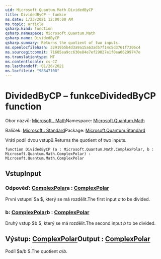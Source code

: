 ```yaml
---
uid: Microsoft.Quantum.Math.DividedByCP
title: DividedByCP – funkce
ms.date: 1/23/2021 12:00:00 AM
ms.topic: article
qsharp.kind: function
qsharp.namespace: Microsoft.Quantum.Math
qsharp.name: DividedByCP
qsharp.summary: Returns the quotient of two inputs.
ms.openlocfilehash: 32919b5b4d3a9a15a63ad57f14c5d3761f7306c4
ms.sourcegitcommit: 71605ea9cc630e84e7ef29027e1f0ea06299747e
ms.translationtype: MT
ms.contentlocale: cs-CZ
ms.lasthandoff: 01/26/2021
ms.locfileid: "98847108"
---
```

# <a name="dividedbycp-function"></a><span data-ttu-id="8c0b4-102">DividedByCP – funkce</span><span class="sxs-lookup"><span data-stu-id="8c0b4-102">DividedByCP function</span></span>

<span data-ttu-id="8c0b4-103">Obor názvů: [Microsoft.. Math](xref:Microsoft.Quantum.Math)</span><span class="sxs-lookup"><span data-stu-id="8c0b4-103">Namespace: [Microsoft.Quantum.Math](xref:Microsoft.Quantum.Math)</span></span>

<span data-ttu-id="8c0b4-104">Balíček: [Microsoft.. Standard](https://nuget.org/packages/Microsoft.Quantum.Standard)</span><span class="sxs-lookup"><span data-stu-id="8c0b4-104">Package: [Microsoft.Quantum.Standard](https://nuget.org/packages/Microsoft.Quantum.Standard)</span></span>


<span data-ttu-id="8c0b4-105">Vrátí podíl dvou vstupů.</span><span class="sxs-lookup"><span data-stu-id="8c0b4-105">Returns the quotient of two inputs.</span></span>

```qsharp
function DividedByCP (a : Microsoft.Quantum.Math.ComplexPolar, b : Microsoft.Quantum.Math.ComplexPolar) : Microsoft.Quantum.Math.ComplexPolar
```


## <a name="input"></a><span data-ttu-id="8c0b4-106">Vstup</span><span class="sxs-lookup"><span data-stu-id="8c0b4-106">Input</span></span>

### <a name="a--complexpolar"></a><span data-ttu-id="8c0b4-107">Odpověď: [ComplexPolar](xref:Microsoft.Quantum.Math.ComplexPolar)</span><span class="sxs-lookup"><span data-stu-id="8c0b4-107">a : [ComplexPolar](xref:Microsoft.Quantum.Math.ComplexPolar)</span></span>

<span data-ttu-id="8c0b4-108">První vstupní $a $, který se má rozdělit.</span><span class="sxs-lookup"><span data-stu-id="8c0b4-108">The first input $a$ to be divided.</span></span>


### <a name="b--complexpolar"></a><span data-ttu-id="8c0b4-109">b: [ComplexPolar](xref:Microsoft.Quantum.Math.ComplexPolar)</span><span class="sxs-lookup"><span data-stu-id="8c0b4-109">b : [ComplexPolar](xref:Microsoft.Quantum.Math.ComplexPolar)</span></span>

<span data-ttu-id="8c0b4-110">Druhý vstup $b $, který se má rozdělit.</span><span class="sxs-lookup"><span data-stu-id="8c0b4-110">The second input $b$ to be divided.</span></span>



## <a name="output--complexpolar"></a><span data-ttu-id="8c0b4-111">Výstup: [ComplexPolar](xref:Microsoft.Quantum.Math.ComplexPolar)</span><span class="sxs-lookup"><span data-stu-id="8c0b4-111">Output : [ComplexPolar](xref:Microsoft.Quantum.Math.ComplexPolar)</span></span>

<span data-ttu-id="8c0b4-112">Podíl $a/b $.</span><span class="sxs-lookup"><span data-stu-id="8c0b4-112">The quotient $a / b$.</span></span>